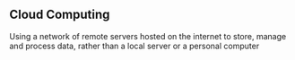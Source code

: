 ## Cloud Computing
Using a network of remote servers hosted on the internet to store, manage and process data, rather than a local server or a personal computer
